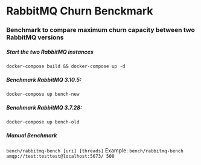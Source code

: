 # RabbitMQ Churn Benckmark

### Benchmark to compare maximum churn capacity between two RabbitMQ versions

##### Start the two RabbitMQ instances
`docker-compose build && docker-compose up -d`

##### Benchmark RabbitMQ 3.10.5:
`docker-compose up bench-new`

##### Benchmark RabbitMQ 3.7.28:
`docker-compose up bench-old`

##### Manual Benchmark
`bench/rabbitmq-bench [uri] [threads]`
Example:
`bench/rabbitmq-bench amqp://test:testtest@localhost:5673/ 500`

